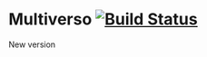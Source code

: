 # Multiverso [![Build Status](https://travis-ci.com/Microsoft/multiverso-next.svg?token=3HGpfszLKUkgnzxh5Z6R&branch=dev)](https://travis-ci.com/Microsoft/multiverso-next) 

New version
